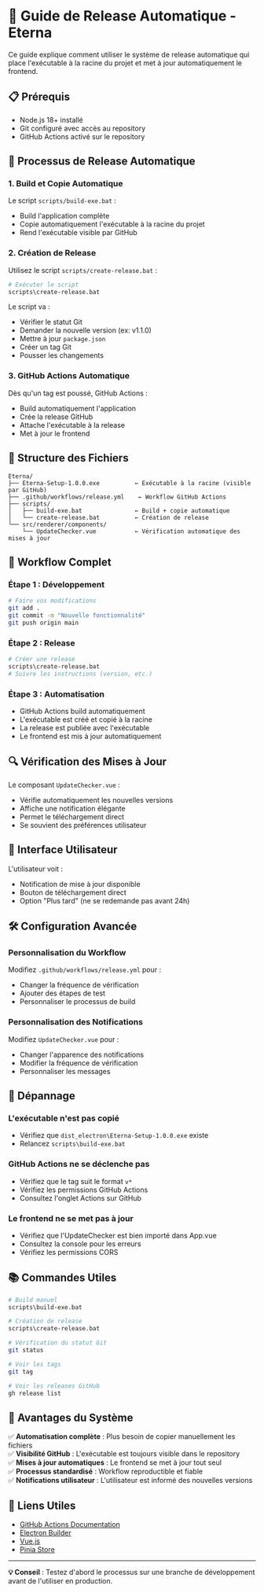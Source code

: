 # 🚀 Guide de Release Automatique - Eterna

Ce guide explique comment utiliser le système de release automatique qui place l'exécutable à la racine du projet et met à jour automatiquement le frontend.

## 📋 Prérequis

- Node.js 18+ installé
- Git configuré avec accès au repository
- GitHub Actions activé sur le repository

## 🔄 Processus de Release Automatique

### 1. Build et Copie Automatique

Le script `scripts/build-exe.bat` :
- Build l'application complète
- Copie automatiquement l'exécutable à la racine du projet
- Rend l'exécutable visible par GitHub

### 2. Création de Release

Utilisez le script `scripts/create-release.bat` :

```bash
# Exécuter le script
scripts\create-release.bat
```

Le script va :
- Vérifier le statut Git
- Demander la nouvelle version (ex: v1.1.0)
- Mettre à jour `package.json`
- Créer un tag Git
- Pousser les changements

### 3. GitHub Actions Automatique

Dès qu'un tag est poussé, GitHub Actions :
- Build automatiquement l'application
- Crée la release GitHub
- Attache l'exécutable à la release
- Met à jour le frontend

## 📁 Structure des Fichiers

```
Eterna/
├── Eterna-Setup-1.0.0.exe          ← Exécutable à la racine (visible par GitHub)
├── .github/workflows/release.yml    ← Workflow GitHub Actions
├── scripts/
│   ├── build-exe.bat               ← Build + copie automatique
│   └── create-release.bat          ← Création de release
└── src/renderer/components/
    └── UpdateChecker.vue           ← Vérification automatique des mises à jour
```

## 🎯 Workflow Complet

### Étape 1 : Développement
```bash
# Faire vos modifications
git add .
git commit -m "Nouvelle fonctionnalité"
git push origin main
```

### Étape 2 : Release
```bash
# Créer une release
scripts\create-release.bat
# Suivre les instructions (version, etc.)
```

### Étape 3 : Automatisation
- GitHub Actions build automatiquement
- L'exécutable est créé et copié à la racine
- La release est publiée avec l'exécutable
- Le frontend est mis à jour automatiquement

## 🔍 Vérification des Mises à Jour

Le composant `UpdateChecker.vue` :
- Vérifie automatiquement les nouvelles versions
- Affiche une notification élégante
- Permet le téléchargement direct
- Se souvient des préférences utilisateur

## 📱 Interface Utilisateur

L'utilisateur voit :
- Notification de mise à jour disponible
- Bouton de téléchargement direct
- Option "Plus tard" (ne se redemande pas avant 24h)

## 🛠️ Configuration Avancée

### Personnalisation du Workflow

Modifiez `.github/workflows/release.yml` pour :
- Changer la fréquence de vérification
- Ajouter des étapes de test
- Personnaliser le processus de build

### Personnalisation des Notifications

Modifiez `UpdateChecker.vue` pour :
- Changer l'apparence des notifications
- Modifier la fréquence de vérification
- Personnaliser les messages

## 🚨 Dépannage

### L'exécutable n'est pas copié
- Vérifiez que `dist_electron\Eterna-Setup-1.0.0.exe` existe
- Relancez `scripts\build-exe.bat`

### GitHub Actions ne se déclenche pas
- Vérifiez que le tag suit le format `v*`
- Vérifiez les permissions GitHub Actions
- Consultez l'onglet Actions sur GitHub

### Le frontend ne se met pas à jour
- Vérifiez que l'UpdateChecker est bien importé dans App.vue
- Consultez la console pour les erreurs
- Vérifiez les permissions CORS

## 📚 Commandes Utiles

```bash
# Build manuel
scripts\build-exe.bat

# Création de release
scripts\create-release.bat

# Vérification du statut Git
git status

# Voir les tags
git tag

# Voir les releases GitHub
gh release list
```

## 🎉 Avantages du Système

✅ **Automatisation complète** : Plus besoin de copier manuellement les fichiers  
✅ **Visibilité GitHub** : L'exécutable est toujours visible dans le repository  
✅ **Mises à jour automatiques** : Le frontend se met à jour tout seul  
✅ **Processus standardisé** : Workflow reproductible et fiable  
✅ **Notifications utilisateur** : L'utilisateur est informé des nouvelles versions  

## 🔗 Liens Utiles

- [GitHub Actions Documentation](https://docs.github.com/en/actions)
- [Electron Builder](https://www.electron.build/)
- [Vue.js](https://vuejs.org/)
- [Pinia Store](https://pinia.vuejs.org/)

---

**💡 Conseil** : Testez d'abord le processus sur une branche de développement avant de l'utiliser en production.
